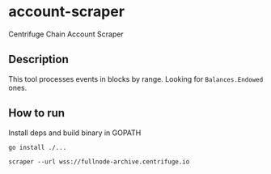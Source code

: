 # account-scraper
Centrifuge Chain Account Scraper

## Description
This tool processes events in blocks by range. Looking for `Balances.Endowed` ones.

## How to run
Install deps and build binary in GOPATH
```
go install ./...
```

```
scraper --url wss://fullnode-archive.centrifuge.io
```


